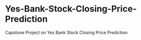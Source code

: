 # Yes-Bank-Stock-Closing-Price-Prediction
Capstone Project on Yes Bank Stock Closing Price Prediction
